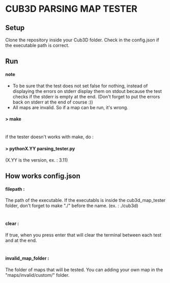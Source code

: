 # CUB3D PARSING MAP TESTER

## Setup

Clone the repository inside your Cub3D folder. Check in the config.json if the executable path is correct.

## Run

#### note
- To be sure that the test does not set false for nothing, instead of displaying the errors on stderr display them on stdout because the test checks if the stderr is empty at the end. (Don't forget to put the errors back on stderr at the end of course :))
- All maps are invalid. So if a map can be run, it's wrong.

#### > make
#
if the tester doesn't works with make, do :
#### > pythonX.YY parsing_tester.py 
(X.YY is the version, ex. : 3.11) 

## How works config.json

#### filepath :
The path of the executable. If the executabls is inside the cub3d_map_tester folder, don't forget to make "./" before the name. (ex. : ./cub3d)
#
#### clear :
If true, when you press enter that will clear the terminal between each test and at the end.
#
#### invalid_map_folder :
The folder of maps that will be tested. You can adding your own map in the "maps/invalid/custom/" folder.
#

